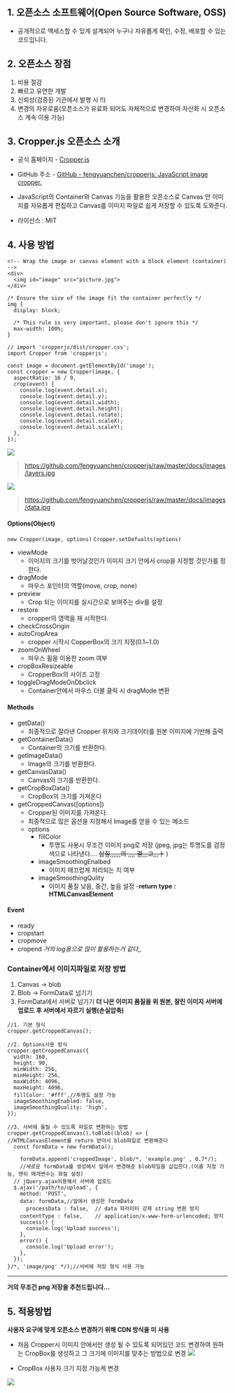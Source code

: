 ## 1. 오픈소스 소프트웨어(Open Source Software, OSS)
 - 공개적으로 액세스할 수 있게 설계되어 누구나 자유롭게 확인, 수정, 배포할 수 있는 코드입니다.

## 2. 오픈소스 장점
1. 비용 절감
2. 빠르고 유연한 개발 
3. 신뢰성(검증된 기관에서 발행 시 !!)
4. 변경의 자유로움(오픈소스가 유료화 되어도 자체적으로 변경하여 자산화 시 오픈소스 계속 이용 가능)

## 3. Cropper.js 오픈소스 소개
- 공식 홈페이지  - [Cropper.js](https://fengyuanchen.github.io/cropperjs/)
- GitHub 주소 - [GitHub - fengyuanchen/cropperjs: JavaScript image cropper.](https://github.com/fengyuanchen/cropperjs)

- 	JavaScript의 Container와 Canvas 기능을 활용한 오픈소스로 Canvas 안 이미지를 자유롭게 편집하고  Canvas를 이미지 파일로 쉽게 저장할 수 있도록 도와준다.
- 라이선스 : MIT

## 4. 사용 방법
```
<!-- Wrap the image or canvas element with a block element (container) -->
<div>
  <img id="image" src="picture.jpg">
</div>

```
```
/* Ensure the size of the image fit the container perfectly */
img {
  display: block;

  /* This rule is very important, please don't ignore this */
  max-width: 100%;
}

```
```
// import 'cropperjs/dist/cropper.css';
import Cropper from 'cropperjs';

const image = document.getElementById('image');
const cropper = new Cropper(image, {
  aspectRatio: 16 / 9,
  crop(event) {
    console.log(event.detail.x);
    console.log(event.detail.y);
    console.log(event.detail.width);
    console.log(event.detail.height);
    console.log(event.detail.rotate);
    console.log(event.detail.scaleX);
    console.log(event.detail.scaleY);
  },
});

```

![](1.%20%E1%84%8B%E1%85%A9%E1%84%91%E1%85%B3%E1%86%AB%E1%84%89%E1%85%A9%E1%84%89%E1%85%B3%20%E1%84%89%E1%85%A9%E1%84%91%E1%85%B3%E1%84%90%E1%85%B3%E1%84%8B%E1%85%B0%E1%84%8B%E1%85%A5(Open%20Source%20Software,%20OSS)/layers.jpg)
> https://github.com/fengyuanchen/cropperjs/raw/master/docs/images/layers.jpg  

![](1.%20%E1%84%8B%E1%85%A9%E1%84%91%E1%85%B3%E1%86%AB%E1%84%89%E1%85%A9%E1%84%89%E1%85%B3%20%E1%84%89%E1%85%A9%E1%84%91%E1%85%B3%E1%84%90%E1%85%B3%E1%84%8B%E1%85%B0%E1%84%8B%E1%85%A5(Open%20Source%20Software,%20OSS)/data.jpg)		
> https://github.com/fengyuanchen/cropperjs/raw/master/docs/images/data.jpg  


#### Options(Object)
`new Cropper(image, options)`
`Cropper.setDefualts(options)`

- viewMode 
	- 이미지의 크기를 벗어날것인가 이미지 크기 안에서 crop을 지정할 것인가를 정한다.
- dragMode
	- 마우스 포인터의 역할(move, crop, none)
- preview
	- Crop 되는 이미지를 실시간으로 보여주는 div를 설정
- restore
	- cropper의 영역을 재 시작한다.
- checkCrossOrigin
- autoCropArea
	- cropper 시작시 CopperBox의 크기 지정(0.1~1.0)
- zoomOnWheel
	- 마우스 휠을 이용한 zoom 여부
- cropBoxResizeable
	- CropperBox의 사이즈 고정
- toggleDragModeOnDbclick
	- Container안에서 마우스 더블 클릭 시 dragMode 변환
#### Methods
- getData()
	- 최종적으로 잘라낸 Cropper 위치와 크기데이터를 원본 이미지에 기반해 출력
- getContainerData()
	- Container의 크기를 반환한다.
- getImageData()
	- Image의 크기를 반환한다.
- getCanvasData()
	- Canvas의 크기를 반환한다.
- getCropBoxData()
	- CropBox의 크기를 가져온다
- getCroppedCanvas([options])
	- Cropper된 이미지를 가져온다.
	- 최종적으로 많은 옵션을 지정해서 Image를 얻을 수 있는 메소드
	- options
		- fillColor
			- 투명도 사용시 무조건 이미지 png로 저장
			(jpeg, jpg는 투명도를 검정색으로 나타낸다….   ~~삽질,,,,,,의 ,,,, 결,,,고,,,ㅏ~~ )
		- imageSmoothingEnalbed 
			- 이미지 매끄럽게 처리되는 지 여부
		- imageSmoothingQulity
			- 이미지 품질 낮음, 중간, 높음 설정
	-**return type : HTMLCanvasElement** 

#### Event
- ready
- cropstart
- cropmove
- cropend 
*거의 log용으로 많이 활용하는거 같다,,*

###  Container에서 이미지파일로  저장 방법

1. Canvas -> blob
2. Blob -> FormData로 넘기기
3. FormData에서 서버로 넘기기
**더 나은 이미지 품질을 위 원본, 잘린 이미지 서버에 업로드 후 서버에서 자르기 실행(손실압축)**

```
//1. 기본 형식
cropper.getCroppedCanvas();

//2. Options사용 방식
cropper.getCroppedCanvas({
  width: 160,
  height: 90,
  minWidth: 256,
  minHeight: 256,
  maxWidth: 4096,
  maxHeight: 4096,
  fillColor: '#fff',//투명도 설정 가능
  imageSmoothingEnabled: false,
  imageSmoothingQuality: 'high',
});

//3. 서버에 올릴 수 있도록 파일로 변환하는 방법
cropper.getCroppedCanvas().toBlob((blob) => {
//HTMLCanvasElement를 return 받아서 blob파일로 변환해준다
  const formData = new FormData();

	formData.append('croppedImage', blob/*, 'example.png' , 0.7*/);
	//새로운 formData를 생성해서 앞에서 변경해준 blob파일을 삽입한다.(이름 지정 가능, 맨뒤 매개변수는 화질 설정)
  // jQuery.ajax이용해서 서버에 업로드
  $.ajax('/path/to/upload', {
    method: 'POST',
    data: formData,//앞에서 생성한 formData
  	  processData : false,	// data 파라미터 강제 string 변환 방지
    contentType : false,	// application/x-www-form-urlencoded; 방지
    success() {
      console.log('Upload success');
    },
    error() {
      console.log('Upload error');
    },
  });
}/*, 'image/png' */);//서버에 저장 형식 사용 가능

```
- - - -

**거의 무조건 png 저장을 추천드립니다…**


## 5. 적용방법
 **사용자 요구에 맞게 오픈소스 변경하기 위해 CDN 방식을 미 사용**
- 처음 Cropper시 이미지 안에서만 생성 될 수 있도록 되어있던 코드 변경하여 원하는 CropBox를 생성하고 그 크기에 이미지를 맞추는 방법으로 변경
![](1.%20%E1%84%8B%E1%85%A9%E1%84%91%E1%85%B3%E1%86%AB%E1%84%89%E1%85%A9%E1%84%89%E1%85%B3%20%E1%84%89%E1%85%A9%E1%84%91%E1%85%B3%E1%84%90%E1%85%B3%E1%84%8B%E1%85%B0%E1%84%8B%E1%85%A5(Open%20Source%20Software,%20OSS)/%E1%84%89%E1%85%B3%E1%84%8F%E1%85%B3%E1%84%85%E1%85%B5%E1%86%AB%E1%84%89%E1%85%A3%E1%86%BA%202020-11-26%20%E1%84%8B%E1%85%A9%E1%84%92%E1%85%AE%2010.45.51.png)

- CropBox 사용자 크기 지정 가능케 변경

![](1.%20%E1%84%8B%E1%85%A9%E1%84%91%E1%85%B3%E1%86%AB%E1%84%89%E1%85%A9%E1%84%89%E1%85%B3%20%E1%84%89%E1%85%A9%E1%84%91%E1%85%B3%E1%84%90%E1%85%B3%E1%84%8B%E1%85%B0%E1%84%8B%E1%85%A5(Open%20Source%20Software,%20OSS)/%E1%84%89%E1%85%B3%E1%84%8F%E1%85%B3%E1%84%85%E1%85%B5%E1%86%AB%E1%84%89%E1%85%A3%E1%86%BA%202020-11-26%20%E1%84%8B%E1%85%A9%E1%84%92%E1%85%AE%2010.42.48.png)







